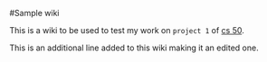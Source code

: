 #Sample wiki

This is  a wiki to be used to test my  work on `project 1` of [cs 50](http://cs50.harvard.edu/web/2020/projects/1).

This is an additional line added to this wiki making it an edited one.

    
    